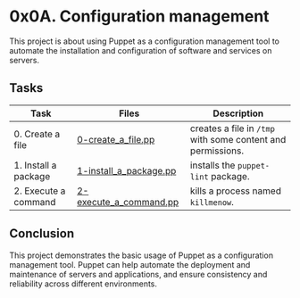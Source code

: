 # 0x0A. Configuration management

This project is about using Puppet as a configuration management tool to automate the installation and configuration of software and services on servers.

## Tasks

| Task | Files | Description |
|------|-------|-------------|
| 0. Create a file | [0-create_a_file.pp](./0-create_a_file.pp) | creates a file in `/tmp` with some content and permissions. |
| 1. Install a package | [1-install_a_package.pp](./1-install_a_package.pp) | installs the `puppet-lint` package. |
| 2. Execute a command | [2-execute_a_command.pp](./2-execute_a_command.pp) | kills a process named `killmenow`. |


## Conclusion

This project demonstrates the basic usage of Puppet as a configuration management tool. Puppet can help automate the deployment and maintenance of servers and applications, and ensure consistency and reliability across different environments.
